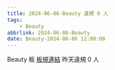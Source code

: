 ```yaml
---
title: 2024-06-06-Beauty 違規 0 人
tags:
    - Beauty
abbrlink: 2024-06-06-Beauty
date: Beauty-2024-06-06 12:00:00
---
```

Beauty 板 [板規連結](https://www.ptt.cc/bbs/Beauty/M.1630069980.A.84B.html)
昨天違規 0 人
